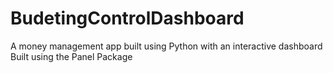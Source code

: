 # BudetingControlDashboard
A money management app built using Python with an interactive dashboard
Built using the Panel Package
